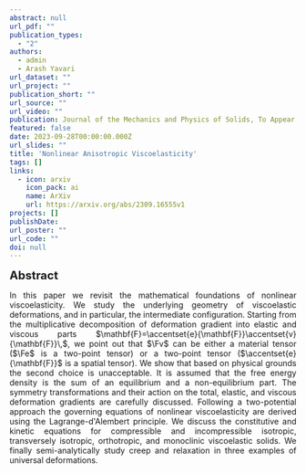 ```yaml
---
abstract: null
url_pdf: ""
publication_types:
  - "2"
authors:
  - admin
  - Arash Yavari
url_dataset: ""
url_project: ""
publication_short: ""
url_source: ""
url_video: ""
publication: Journal of the Mechanics and Physics of Solids, To Appear
featured: false
date: 2023-09-28T00:00:00.000Z
url_slides: ""
title: 'Nonlinear Anisotropic Viscoelasticity'
tags: []
links:
  - icon: arxiv
    icon_pack: ai
    name: ArXiv
    url: https://arxiv.org/abs/2309.16555v1
projects: []
publishDate: 
url_poster: ""
url_code: ""
doi: null
---
```

<big><big><b>Abstract</b></big></big>
<div style="text-align: justify">In this paper we revisit the mathematical foundations of nonlinear viscoelasticity. We study the underlying geometry of viscoelastic deformations, and in particular, the intermediate configuration. 
Starting from the multiplicative decomposition of deformation gradient into elastic and viscous parts $\mathbf{F}=\accentset{e}{\mathbf{F}}\accentset{v}{\mathbf{F}}\,$, we point out that $\Fv$ can be either a material tensor ($\Fe$ is a two-point tensor) or a two-point tensor ($\accentset{e}{\mathbf{F}}$ is a spatial tensor). We show that based on physical grounds the second choice is unacceptable.
It is assumed that the free energy density is the sum of an equilibrium and a non-equilibrium part.
The symmetry transformations and their action on the total, elastic, and viscous deformation gradients are carefully discussed. Following a two-potential approach the governing equations of nonlinear viscoelasticity are derived using the Lagrange-d'Alembert principle.
We discuss the constitutive and kinetic equations for compressible and incompressible isotropic, transversely isotropic, orthotropic, and monoclinic viscoelastic solids.
We finally semi-analytically study creep and relaxation in three examples of universal deformations.</div>